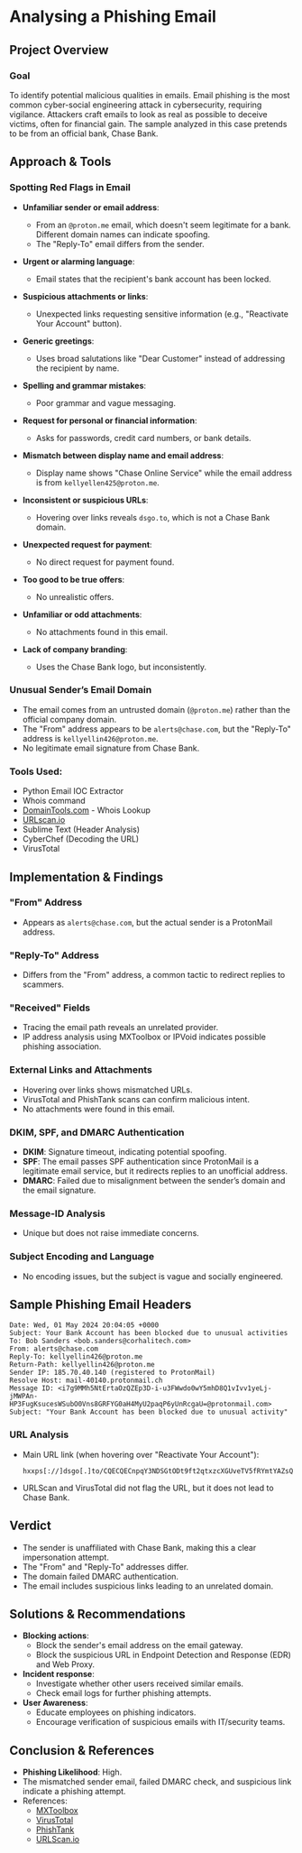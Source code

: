 # Analysing a Phishing Email

## Project Overview

### Goal
To identify potential malicious qualities in emails. Email phishing is the most common cyber-social engineering attack in cybersecurity, requiring vigilance. Attackers craft emails to look as real as possible to deceive victims, often for financial gain. The sample analyzed in this case pretends to be from an official bank, Chase Bank.  

## Approach & Tools

### Spotting Red Flags in Email

- **Unfamiliar sender or email address**:  
  - From an `@proton.me` email, which doesn't seem legitimate for a bank. Different domain names can indicate spoofing.
  - The "Reply-To" email differs from the sender.

- **Urgent or alarming language**:  
  - Email states that the recipient's bank account has been locked.

- **Suspicious attachments or links**:  
  - Unexpected links requesting sensitive information (e.g., "Reactivate Your Account" button).

- **Generic greetings**:  
  - Uses broad salutations like "Dear Customer" instead of addressing the recipient by name.

- **Spelling and grammar mistakes**:  
  - Poor grammar and vague messaging.

- **Request for personal or financial information**:  
  - Asks for passwords, credit card numbers, or bank details.

- **Mismatch between display name and email address**:  
  - Display name shows "Chase Online Service" while the email address is from `kellyellen425@proton.me`.

- **Inconsistent or suspicious URLs**:  
  - Hovering over links reveals `dsgo.to`, which is not a Chase Bank domain.

- **Unexpected request for payment**:  
  - No direct request for payment found.

- **Too good to be true offers**:  
  - No unrealistic offers.

- **Unfamiliar or odd attachments**:  
  - No attachments found in this email.

- **Lack of company branding**:  
  - Uses the Chase Bank logo, but inconsistently.

### Unusual Sender’s Email Domain
- The email comes from an untrusted domain (`@proton.me`) rather than the official company domain.
- The "From" address appears to be `alerts@chase.com`, but the "Reply-To" address is `kellyellin426@proton.me`.
- No legitimate email signature from Chase Bank.

### Tools Used:
- Python Email IOC Extractor
- Whois command
- [DomainTools.com](https://www.domaintools.com/) - Whois Lookup
- [URLscan.io](https://urlscan.io/)
- Sublime Text (Header Analysis)
- CyberChef (Decoding the URL)
- VirusTotal

## Implementation & Findings

### "From" Address
- Appears as `alerts@chase.com`, but the actual sender is a ProtonMail address.

### "Reply-To" Address
- Differs from the "From" address, a common tactic to redirect replies to scammers.

### "Received" Fields
- Tracing the email path reveals an unrelated provider.
- IP address analysis using MXToolbox or IPVoid indicates possible phishing association.

### External Links and Attachments
- Hovering over links shows mismatched URLs.
- VirusTotal and PhishTank scans can confirm malicious intent.
- No attachments were found in this email.

### DKIM, SPF, and DMARC Authentication
- **DKIM**: Signature timeout, indicating potential spoofing.
- **SPF**: The email passes SPF authentication since ProtonMail is a legitimate email service, but it redirects replies to an unofficial address.
- **DMARC**: Failed due to misalignment between the sender’s domain and the email signature.

### Message-ID Analysis
- Unique but does not raise immediate concerns.

### Subject Encoding and Language
- No encoding issues, but the subject is vague and socially engineered.

## Sample Phishing Email Headers

```plaintext
Date: Wed, 01 May 2024 20:04:05 +0000
Subject: Your Bank Account has been blocked due to unusual activities
To: Bob Sanders <bob.sanders@corhalitech.com>
From: alerts@chase.com
Reply-To: kellyellin426@proton.me
Return-Path: kellyellin426@proton.me
Sender IP: 185.70.40.140 (registered to ProtonMail)
Resolve Host: mail-40140.protonmail.ch
Message ID: <i7g9MMh5NtErtaOzQZEp3D-i-u3FWwdo0wY5mhD8Q1vIvv1yeLj-jMWPAn-HP3FugKsucesWSubO0Vns8GRFYG0aH4MyU2paqP6yUnRcgaU=@protonmail.com>
Subject: "Your Bank Account has been blocked due to unusual activity"
```

### URL Analysis
- Main URL link (when hovering over "Reactivate Your Account"):
  ```plaintext
  hxxps[://]dsgo[.]to/CQECQECnpqY3NDSGtODt9ft2qtxzcXGUveTV5fRYmtYAZsQCnpqY3NDSGtODt9ft2qtxzcXGUveTV5fRYmtYAZsQCQECnpqY3NDSGtODt9ft2qtxzcXGUveTV5fRYmtYAZsQ
  ```
- URLScan and VirusTotal did not flag the URL, but it does not lead to Chase Bank.

## Verdict
- The sender is unaffiliated with Chase Bank, making this a clear impersonation attempt.
- The "From" and "Reply-To" addresses differ.
- The domain failed DMARC authentication.
- The email includes suspicious links leading to an unrelated domain.

## Solutions & Recommendations
- **Blocking actions**:
  - Block the sender's email address on the email gateway.
  - Block the suspicious URL in Endpoint Detection and Response (EDR) and Web Proxy.
- **Incident response**:
  - Investigate whether other users received similar emails.
  - Check email logs for further phishing attempts.
- **User Awareness**:
  - Educate employees on phishing indicators.
  - Encourage verification of suspicious emails with IT/security teams.

## Conclusion & References
- **Phishing Likelihood**: High.
- The mismatched sender email, failed DMARC check, and suspicious link indicate a phishing attempt.
- References:
  - [MXToolbox](https://mxtoolbox.com/)
  - [VirusTotal](https://www.virustotal.com/)
  - [PhishTank](https://www.phishtank.com/)
  - [URLScan.io](https://urlscan.io/)
